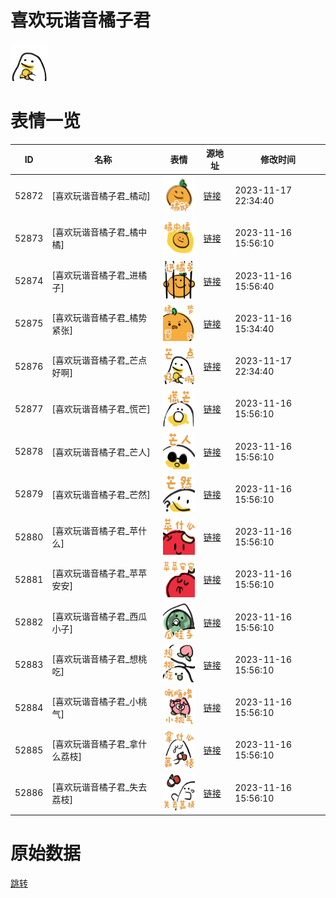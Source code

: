 # 喜欢玩谐音橘子君

<img src="./cover.png" height="60" alt="cover" />

# 表情一览

|ID|名称|表情|源地址|修改时间|
|----|----|----|----|----|
|52872|[喜欢玩谐音橘子君_橘动]|<img src="./pic/052872_%5B喜欢玩谐音橘子君_橘动%5D.png" height="60" alt="橘动"/>|[链接](https://i0.hdslb.com/bfs/garb/8a39487bf669a991176fd75a7d3c88b0d63670f9.png)|2023-11-17 22:34:40|
|52873|[喜欢玩谐音橘子君_橘中橘]|<img src="./pic/052873_%5B喜欢玩谐音橘子君_橘中橘%5D.png" height="60" alt="橘中橘"/>|[链接](https://i0.hdslb.com/bfs/garb/efc6f5dbccfd2e56447cd63969cde455cf6865f6.png)|2023-11-16 15:56:10|
|52874|[喜欢玩谐音橘子君_进橘子]|<img src="./pic/052874_%5B喜欢玩谐音橘子君_进橘子%5D.png" height="60" alt="进橘子"/>|[链接](https://i0.hdslb.com/bfs/garb/fa3e1a5356263cce6cee4add839747a0991e3dc1.png)|2023-11-16 15:56:40|
|52875|[喜欢玩谐音橘子君_橘势紧张]|<img src="./pic/052875_%5B喜欢玩谐音橘子君_橘势紧张%5D.png" height="60" alt="橘势紧张"/>|[链接](https://i0.hdslb.com/bfs/garb/31074ce9f0c89f7ca1c96d594925a56d05ab99b1.png)|2023-11-16 15:34:40|
|52876|[喜欢玩谐音橘子君_芒点好啊]|<img src="./pic/052876_%5B喜欢玩谐音橘子君_芒点好啊%5D.png" height="60" alt="芒点好啊"/>|[链接](https://i0.hdslb.com/bfs/garb/17cc585cd37e81cdab8d8b57cb15320bb46256dc.png)|2023-11-17 22:34:40|
|52877|[喜欢玩谐音橘子君_慌芒]|<img src="./pic/052877_%5B喜欢玩谐音橘子君_慌芒%5D.png" height="60" alt="慌芒"/>|[链接](https://i0.hdslb.com/bfs/garb/77b59726c53af079718387c8a152767967dc5b5d.png)|2023-11-16 15:56:10|
|52878|[喜欢玩谐音橘子君_芒人]|<img src="./pic/052878_%5B喜欢玩谐音橘子君_芒人%5D.png" height="60" alt="芒人"/>|[链接](https://i0.hdslb.com/bfs/garb/e17cbb6a614a3e9bacdbf3c69554bdc3dadf6bde.png)|2023-11-16 15:56:10|
|52879|[喜欢玩谐音橘子君_芒然]|<img src="./pic/052879_%5B喜欢玩谐音橘子君_芒然%5D.png" height="60" alt="芒然"/>|[链接](https://i0.hdslb.com/bfs/garb/e2f55ae586094d208887194074aafdc7a908e170.png)|2023-11-16 15:56:10|
|52880|[喜欢玩谐音橘子君_苹什么]|<img src="./pic/052880_%5B喜欢玩谐音橘子君_苹什么%5D.png" height="60" alt="苹什么"/>|[链接](https://i0.hdslb.com/bfs/garb/27441e0c46b50eca1042fd886d2977c8b009c37a.png)|2023-11-16 15:56:10|
|52881|[喜欢玩谐音橘子君_苹苹安安]|<img src="./pic/052881_%5B喜欢玩谐音橘子君_苹苹安安%5D.png" height="60" alt="苹苹安安"/>|[链接](https://i0.hdslb.com/bfs/garb/18c24fa50c00cd75f7e8aa299a26df768df09ad7.png)|2023-11-16 15:56:10|
|52882|[喜欢玩谐音橘子君_西瓜小子]|<img src="./pic/052882_%5B喜欢玩谐音橘子君_西瓜小子%5D.png" height="60" alt="西瓜小子"/>|[链接](https://i0.hdslb.com/bfs/garb/bdae6fb73dfa657d69cc169b0beba8d4cd224768.png)|2023-11-16 15:56:10|
|52883|[喜欢玩谐音橘子君_想桃吃]|<img src="./pic/052883_%5B喜欢玩谐音橘子君_想桃吃%5D.png" height="60" alt="想桃吃"/>|[链接](https://i0.hdslb.com/bfs/garb/ffa8343b6a59d786d28b5def8c1a20f8fe570a59.png)|2023-11-16 15:56:10|
|52884|[喜欢玩谐音橘子君_小桃气]|<img src="./pic/052884_%5B喜欢玩谐音橘子君_小桃气%5D.png" height="60" alt="小桃气"/>|[链接](https://i0.hdslb.com/bfs/garb/48f0c46579fac2dae66bfb5ab45c4478fed83fae.png)|2023-11-16 15:56:10|
|52885|[喜欢玩谐音橘子君_拿什么荔枝]|<img src="./pic/052885_%5B喜欢玩谐音橘子君_拿什么荔枝%5D.png" height="60" alt="拿什么荔枝"/>|[链接](https://i0.hdslb.com/bfs/garb/15f651adf71d4311f85abf2c7f4ccd374789f9ee.png)|2023-11-16 15:56:10|
|52886|[喜欢玩谐音橘子君_失去荔枝]|<img src="./pic/052886_%5B喜欢玩谐音橘子君_失去荔枝%5D.png" height="60" alt="失去荔枝"/>|[链接](https://i0.hdslb.com/bfs/garb/3437945e2a26f0b4cd275b6c2fd182f750b6628b.png)|2023-11-16 15:56:10|

# 原始数据

[跳转](./raw.json)

